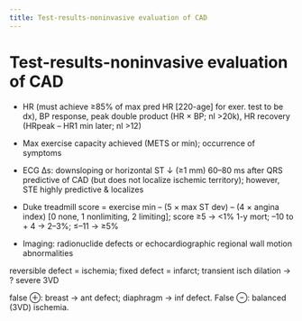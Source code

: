 ```yaml
---
title: Test-results-noninvasive evaluation of CAD
---
```

# Test-results-noninvasive evaluation of CAD


* HR (must achieve ≥85% of max pred HR [220-age] for exer. test to be dx), BP response, peak double product (HR × BP; nl >20k), HR recovery (HRpeak – HR1 min later; nl >12)

* Max exercise capacity achieved (METS or min); occurrence of symptoms

* ECG ∆s: downsloping or horizontal ST ↓ (≥1 mm) 60–80 ms after QRS predictive of CAD (but does not localize ischemic territory); however, STE highly predictive & localizes

* Duke treadmill score = exercise min – (5 × max ST dev) – (4 × angina index) [0 none, 1 nonlimiting, 2 limiting]; score ≥5 → <1% 1-y mort; –10 to + 4 → 2–3%; ≤–11 → ≥5%

* Imaging: radionuclide defects or echocardiographic regional wall motion abnormalities

reversible defect = ischemia; fixed defect = infarct; transient isch dilation → ? severe 3VD

false ⊕: breast → ant defect; diaphragm → inf defect. False ⊖: balanced (3VD) ischemia.
